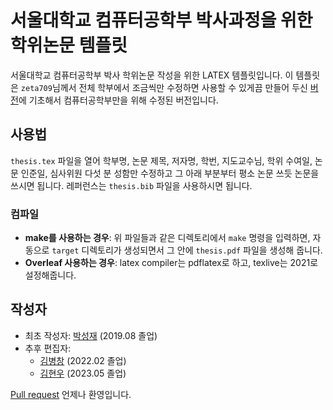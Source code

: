 # 서울대학교 컴퓨터공학부 박사과정을 위한 학위논문 템플릿

서울대학교 컴퓨터공학부 박사 학위논문 작성을 위한 LATEX 템플릿입니다.
이 템플릿은 `zeta709`님께서 전체 학부에서 조금씩만 수정하면 사용할 수 있게끔 만들어 두신 [버전](https://github.com/zeta709/snuthesis)에 기초해서 컴퓨터공학부만을 위해 수정된 버전입니다.

## 사용법
`thesis.tex` 파일을 열어 학부명, 논문 제목, 저자명, 학번, 지도교수님, 학위 수여일, 논문 인준일, 심사위원 다섯 분 성함만 수정하고 그 아래 부분부터 평소 논문 쓰듯 논문을 쓰시면 됩니다. 레퍼런스는 `thesis.bib` 파일을 사용하시면 됩니다.

### 컴파일
- **make를 사용하는 경우**: 위 파일들과 같은 디렉토리에서 `make` 명령을 입력하면, 자동으로 `target` 디렉토리가 생성되면서 그 안에  `thesis.pdf` 파일을 생성해 줍니다.
- **Overleaf 사용하는 경우**: latex compiler는 pdflatex로 하고, texlive는 2021로 설정해줍니다.

## 작성자
- 최초 작성자: [박성재](https://sjp38.github.io/ko/) (2019.08 졸업)
- 추후 편집자: 
    - [김병창](https://bckim92.github.io) (2022.02 졸업)
    - [김현우](https://hyunw.kim) (2023.05 졸업)

[Pull request](https://github.com/skywalker023/thesis-template-snu-cse) 언제나 환영입니다.